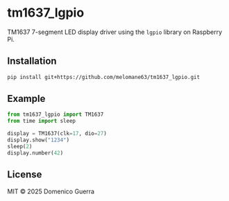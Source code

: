 # tm1637_lgpio

TM1637 7-segment LED display driver using the `lgpio` library on Raspberry Pi.

## Installation

```bash
pip install git+https://github.com/melomane63/tm1637_lgpio.git
```

## Example

```python
from tm1637_lgpio import TM1637
from time import sleep

display = TM1637(clk=17, dio=27)
display.show("1234")
sleep(2)
display.number(42)
```

## License

MIT © 2025 Domenico Guerra
